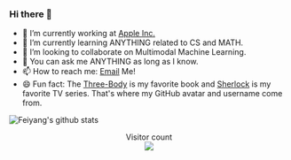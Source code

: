 ### Hi there 👋

<!--
**Eurus-Holmes/Eurus-Holmes** is a ✨ _special_ ✨ repository because its `README.md` (this file) appears on your GitHub profile.

Here are some ideas to get you started:

- 🔭 I’m currently working on ...
- 🌱 I’m currently learning ...
- 👯 I’m looking to collaborate on ...
- 🤔 I’m looking for help with ...
- 💬 Ask me about ...
- 📫 How to reach me: ...
- 😄 Pronouns: ...
- ⚡ Fun fact: ...
-->


- 🔭 I’m currently working at [Apple Inc.](https://www.apple.com/)
- 🌱 I’m currently learning ANYTHING related to CS and MATH.
- 🤔 I’m looking to collaborate on Multimodal Machine Learning.
- 💬 You can ask me ANYTHING as long as I know.
- 📫 How to reach me: [Email](mailto:fychen@ucla.edu) Me!
- 😄 Fun fact: The [Three-Body](https://en.wikipedia.org/wiki/The_Three-Body_Problem_(novel)) is my favorite book and [Sherlock](https://en.wikipedia.org/wiki/Sherlock_(TV_series)) is my favorite TV series. That's where my GitHub avatar and username come from.


<!--
![Feiyang's github stats](https://github-readme-stats.vercel.app/api?username=Eurus-Holmes&show_icons=true&title_color=fff&icon_color=79ff97&text_color=9f9f9f&bg_color=151515)
-->


![Feiyang's github stats](https://github-readme-stats.vercel.app/api?username=Eurus-Holmes&show_icons=true&theme=tokyonight)


<p align="center"> 
  Visitor count<br>
  <img src="https://profile-counter.glitch.me/Eurus-Holmes/count.svg" />
</p>
